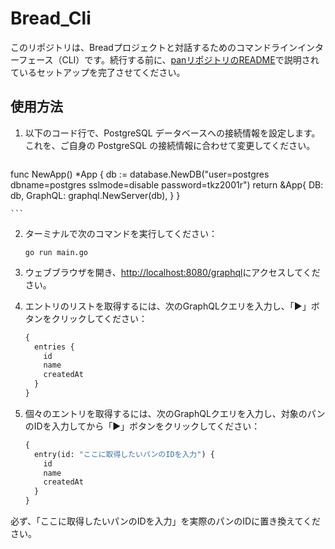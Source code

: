 # Bread_Cli

このリポジトリは、Breadプロジェクトと対話するためのコマンドラインインターフェース（CLI）です。続行する前に、[panリポジトリのREADME](https://github.com/bskcorona-github/pan)で説明されているセットアップを完了させてください。

## 使用方法
1.  以下のコード行で、PostgreSQL データベースへの接続情報を設定します。これを、ご自身の PostgreSQL の接続情報に合わせて変更してください。
    ```go
   func NewApp() *App {
	db := database.NewDB("user=postgres dbname=postgres sslmode=disable password=tkz2001r")
	return &App{
		DB:      db,
		GraphQL: graphql.NewServer(db),
	}
}

    ```

2. ターミナルで次のコマンドを実行してください：
   ```
   go run main.go
   ```

3. ウェブブラウザを開き、[http://localhost:8080/graphql](http://localhost:8080/graphql)にアクセスしてください。

4. エントリのリストを取得するには、次のGraphQLクエリを入力し、「▶」ボタンをクリックしてください：
   ```graphql
   {
     entries {
       id
       name
       createdAt
     }
   }
   ```

5. 個々のエントリを取得するには、次のGraphQLクエリを入力し、対象のパンのIDを入力してから「▶」ボタンをクリックしてください：
   ```graphql
   {
     entry(id: "ここに取得したいパンのIDを入力") {
       id
       name
       createdAt
     }
   }
   ```

必ず、「ここに取得したいパンのIDを入力」を実際のパンのIDに置き換えてください。

